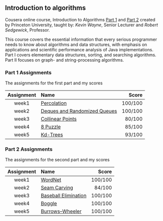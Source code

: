 ## Introduction to algorithms

Cousera online course, Introduction to Algorithms [Part 1](https://www.coursera.org/learn/algorithms-part1) and [Part 2](https://www.coursera.org/learn/algorithms-part2) created by Princeton University, taught by: *Kevin Wayne*, Senior Lecturer and *Robert Sedgewick*, Professor.

This course covers the essential information that every serious programmer needs to know about algorithms and data structures, with emphasis on applications and scientific performance analysis of Java implementations. Part I covers elementary data structures, sorting, and searching algorithms. Part II focuses on graph- and string-processing algorithms.

### Part 1 Assignments
The assignments for the first part and my scores

| Assignment |              Name                 |  Score  |
|:----------:|:----------------------------------| -------:|
| week1      | [Percolation][1]                  | 100/100 |
| week2      | [Deques and Randomized Queues][2] | 100/100 |
| week3      | [Collinear Points][3]             |  80/100 |
| week4      | [8 Puzzle][4]                     |  85/100 |
| week5      | [Kd-Trees][5]                     |  93/100 |

[1]: https://coursera.cs.princeton.edu/algs4/assignments/percolation/specification.php
[2]: https://coursera.cs.princeton.edu/algs4/assignments/queues/specification.php
[3]: https://coursera.cs.princeton.edu/algs4/assignments/collinear/specification.php
[4]: https://coursera.cs.princeton.edu/algs4/assignments/8puzzle/specification.php
[5]: https://coursera.cs.princeton.edu/algs4/assignments/kdtree/specification.php


### Part 2 Assignments
The assignments for the second part and my scores

| Assignment |              Name                 |  Score  |
|:----------:|:----------------------------------| -------:|
| week1      | [WordNet][6]                      | 100/100 |
| week2      | [Seam Carving][7]                 | 84/100  |
| week3      | [Baseball Elimination][8]         | 100/100 |
| week4      | [Boggle][9]                       | 100/100 |
| week5      | [Burrows–Wheeler][10]             | 100/100 |

[6]: https://coursera.cs.princeton.edu/algs4/assignments/wordnet/specification.php
[7]: https://coursera.cs.princeton.edu/algs4/assignments/seam/specification.php
[8]: https://coursera.cs.princeton.edu/algs4/assignments/baseball/specification.php
[9]: https://coursera.cs.princeton.edu/algs4/assignments/boggle/specification.php
[10]: https://coursera.cs.princeton.edu/algs4/assignments/burrows/specification.php